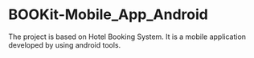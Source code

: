 # BOOKit-Mobile_App_Android
The project is based on Hotel Booking System. It is a mobile application developed by using android tools.
